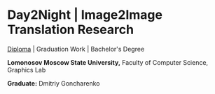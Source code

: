 # Day2Night | Image2Image Translation Research 

[Diploma](./diploma/source/Day2Night.pdf) | Graduation Work | Bachelor's Degree

__Lomonosov Moscow State University,__
Faculty of Computer Science, Graphics Lab

__Graduate:__ Dmitriy Goncharenko

